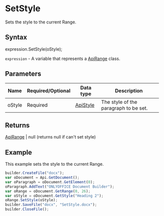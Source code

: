 # SetStyle

Sets the style to the current Range.

## Syntax

expression.SetStyle(oStyle);

`expression` - A variable that represents a [ApiRange](../ApiRange.md) class.

## Parameters

| **Name** | **Required/Optional** | **Data type** | **Description** |
| ------------- | ------------- | ------------- | ------------- |
| oStyle | Required | [ApiStyle](../../ApiStyle/ApiStyle.md) | The style of the paragraph to be set. |

## Returns

[ApiRange](../ApiRange.md) &#124; null (returns null if can't set style)

## Example

This example sets the style to the current Range.

```javascript
builder.CreateFile("docx");
var oDocument = Api.GetDocument();
var oParagraph = oDocument.GetElement(0);
oParagraph.AddText("ONLYOFFICE Document Builder");
var oRange = oDocument.GetRange(0, 26);
var oStyle = oDocument.GetStyle("Heading 2");
oRange.SetStyle(oStyle);
builder.SaveFile("docx", "SetStyle.docx");
builder.CloseFile();
```